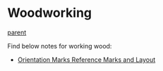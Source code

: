 Woodworking
===========

[parent](../README.md)

Find below notes for working wood:

* [Orientation Marks Reference Marks and Layout](Orientation_Marks_Reference_Marks_and_Layout/README.md)
